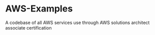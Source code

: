 # AWS-Examples
A codebase of all AWS services use through AWS solutions architect associate certification
